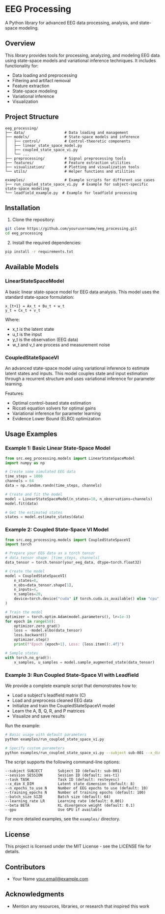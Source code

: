 # EEG Processing

A Python library for advanced EEG data processing, analysis, and state-space modeling.

## Overview

This library provides tools for processing, analyzing, and modeling EEG data using state-space models and variational inference techniques. It includes functionality for:

- Data loading and preprocessing
- Filtering and artifact removal
- Feature extraction
- State-space modeling
- Variational inference
- Visualization

## Project Structure

```
eeg_processing/
├── data/                  # Data loading and management
├── models/                # State-space models and inference
│   ├── control/           # Control-theoretic components
│   ├── linear_state_space_model.py
│   ├── coupled_state_space_vi.py
│   └── ...
├── preprocessing/         # Signal preprocessing tools
├── features/              # Feature extraction utilities
├── visualization/         # Plotting and visualization tools
└── utils/                 # Helper functions and utilities

examples/                  # Example scripts for different use cases
├── run_coupled_state_space_vi.py  # Example for subject-specific state-space modeling
└── leadfield_example.py  # Example for leadfield processing
```

## Installation

1. Clone the repository:

```bash
git clone https://github.com/yourusername/eeg_processing.git
cd eeg_processing
```

2. Install the required dependencies:

```bash
pip install -r requirements.txt
```

## Available Models

### LinearStateSpaceModel

A basic linear state-space model for EEG data analysis. This model uses the standard state-space formulation:

```
x_{t+1} = Ax_t + Bu_t + w_t
y_t = Cx_t + v_t
```

Where:
- x_t is the latent state
- u_t is the input
- y_t is the observation (EEG data)
- w_t and v_t are process and measurement noise

### CoupledStateSpaceVI

An advanced state-space model using variational inference to estimate latent states and inputs. This model couples state and input estimation through a recurrent structure and uses variational inference for parameter learning.

Features:
- Optimal control-based state estimation
- Riccati equation solvers for optimal gains
- Variational inference for parameter learning
- Evidence Lower Bound (ELBO) optimization

## Usage Examples

### Example 1: Basic Linear State-Space Model

```python
from src.eeg_processing.models import LinearStateSpaceModel
import numpy as np

# Create some simulated EEG data
time_steps = 1000
channels = 64
data = np.random.randn(time_steps, channels)

# Create and fit the model
model = LinearStateSpaceModel(n_states=10, n_observations=channels)
model.fit(data)

# Get the estimated states
states = model.estimate_states(data)
```

### Example 2: Coupled State-Space VI Model

```python
from src.eeg_processing.models import CoupledStateSpaceVI
import torch

# Prepare your EEG data as a torch tensor
# data_tensor shape: [time_steps, channels]
data_tensor = torch.tensor(your_eeg_data, dtype=torch.float32)

# Create the model
model = CoupledStateSpaceVI(
    n_states=8,
    n_obs=data_tensor.shape[1],
    n_inputs=4,
    n_samples=20,
    device=torch.device("cuda" if torch.cuda.is_available() else "cpu")
)

# Train the model
optimizer = torch.optim.Adam(model.parameters(), lr=1e-3)
for epoch in range(50):
    optimizer.zero_grad()
    loss = -model.elbo(data_tensor)
    loss.backward()
    optimizer.step()
    print(f"Epoch {epoch+1}, Loss: {loss.item():.4f}")

# Sample states
with torch.no_grad():
    x_samples, u_samples = model.sample_augmented_state(data_tensor)
```

### Example 3: Run Coupled State-Space VI with Leadfield

We provide a complete example script that demonstrates how to:
- Load a subject's leadfield matrix (C)
- Load and preprocess cleaned EEG data
- Initialize and train the CoupledStateSpaceVI model
- Learn the A, B, Q, R, and P matrices
- Visualize and save results

Run the example:

```bash
# Basic usage with default parameters
python examples/run_coupled_state_space_vi.py

# Specify custom parameters
python examples/run_coupled_state_space_vi.py --subject sub-001 --x_dim 12 --n_epochs_to_use 20
```

The script supports the following command-line options:

```
--subject SUBJECT       Subject ID (default: sub-001)
--session SESSION       Session ID (default: ses-t1)
--task TASK             Task ID (default: resteyesc)
--x_dim X_DIM           Latent state dimension (default: 8)
--n_epochs_to_use N     Number of EEG epochs to use (default: 10)
--training_epochs N     Number of training epochs (default: 100)
--batch_size SIZE       Batch size (default: 64)
--learning_rate LR      Learning rate (default: 0.001)
--beta BETA             KL divergence weight (default: 0.1)
--gpu                   Use GPU if available
```

For more detailed examples, see the `examples/` directory.

## License

This project is licensed under the MIT License - see the LICENSE file for details.

## Contributors

- Your Name <your.email@example.com>

## Acknowledgments

- Mention any resources, libraries, or research that inspired this work 